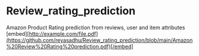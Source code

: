 # Review_rating_prediction
Amazon Product Rating prediction from reviews, user and item attributes
[embed][http://example.com/file.pdf](https://github.com/reyasadhu/Review_rating_prediction/blob/main/Amazon%20Review%20Rating%20prediction.pdf)[/embed]
